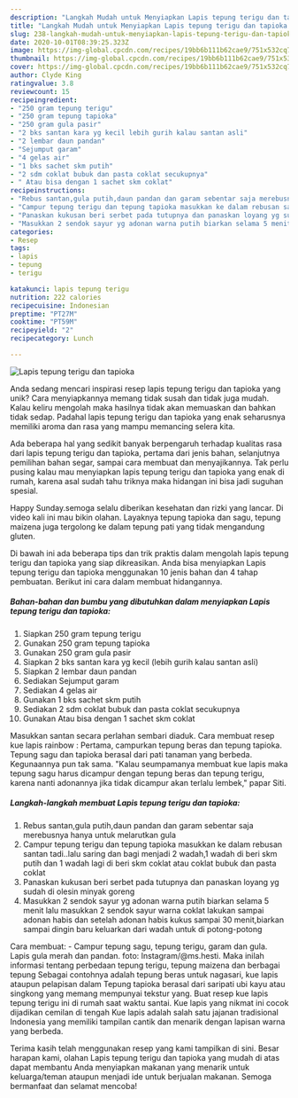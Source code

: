 ```yaml
---
description: "Langkah Mudah untuk Menyiapkan Lapis tepung terigu dan tapioka Anti Gagal"
title: "Langkah Mudah untuk Menyiapkan Lapis tepung terigu dan tapioka Anti Gagal"
slug: 238-langkah-mudah-untuk-menyiapkan-lapis-tepung-terigu-dan-tapioka-anti-gagal
date: 2020-10-01T08:39:25.323Z
image: https://img-global.cpcdn.com/recipes/19bb6b111b62cae9/751x532cq70/lapis-tepung-terigu-dan-tapioka-foto-resep-utama.jpg
thumbnail: https://img-global.cpcdn.com/recipes/19bb6b111b62cae9/751x532cq70/lapis-tepung-terigu-dan-tapioka-foto-resep-utama.jpg
cover: https://img-global.cpcdn.com/recipes/19bb6b111b62cae9/751x532cq70/lapis-tepung-terigu-dan-tapioka-foto-resep-utama.jpg
author: Clyde King
ratingvalue: 3.8
reviewcount: 15
recipeingredient:
- "250 gram tepung terigu"
- "250 gram tepung tapioka"
- "250 gram gula pasir"
- "2 bks santan kara yg kecil lebih gurih kalau santan asli"
- "2 lembar daun pandan"
- "Sejumput garam"
- "4 gelas air"
- "1 bks sachet skm putih"
- "2 sdm coklat bubuk dan pasta coklat secukupnya"
- " Atau bisa dengan 1 sachet skm coklat"
recipeinstructions:
- "Rebus santan,gula putih,daun pandan dan garam sebentar saja merebusnya hanya untuk melarutkan gula"
- "Campur tepung terigu dan tepung tapioka masukkan ke dalam rebusan santan tadi..lalu saring dan bagi menjadi 2 wadah,1 wadah di beri skm putih dan 1 wadah lagi di beri skm coklat atau coklat bubuk dan pasta coklat"
- "Panaskan kukusan beri serbet pada tutupnya dan panaskan loyang yg sudah di olesin minyak goreng"
- "Masukkan 2 sendok sayur yg adonan warna putih biarkan selama 5 menit lalu masukkan 2 sendok sayur warna coklat lakukan sampai adonan habis dan setelah adonan habis kukus sampai 30 menit,biarkan sampai dingin baru keluarkan dari wadah untuk di potong-potong"
categories:
- Resep
tags:
- lapis
- tepung
- terigu

katakunci: lapis tepung terigu 
nutrition: 222 calories
recipecuisine: Indonesian
preptime: "PT27M"
cooktime: "PT59M"
recipeyield: "2"
recipecategory: Lunch

---
```



![Lapis tepung terigu dan tapioka](https://img-global.cpcdn.com/recipes/19bb6b111b62cae9/751x532cq70/lapis-tepung-terigu-dan-tapioka-foto-resep-utama.jpg)

Anda sedang mencari inspirasi resep lapis tepung terigu dan tapioka yang unik? Cara menyiapkannya memang tidak susah dan tidak juga mudah. Kalau keliru mengolah maka hasilnya tidak akan memuaskan dan bahkan tidak sedap. Padahal lapis tepung terigu dan tapioka yang enak seharusnya memiliki aroma dan rasa yang mampu memancing selera kita.

Ada beberapa hal yang sedikit banyak berpengaruh terhadap kualitas rasa dari lapis tepung terigu dan tapioka, pertama dari jenis bahan, selanjutnya pemilihan bahan segar, sampai cara membuat dan menyajikannya. Tak perlu pusing kalau mau menyiapkan lapis tepung terigu dan tapioka yang enak di rumah, karena asal sudah tahu triknya maka hidangan ini bisa jadi suguhan spesial.

Happy Sunday.semoga selalu diberikan kesehatan dan rizki yang lancar. Di video kali ini mau bikin olahan. Layaknya tepung tapioka dan sagu, tepung maizena juga tergolong ke dalam tepung pati yang tidak mengandung gluten.


Di bawah ini ada beberapa tips dan trik praktis dalam mengolah lapis tepung terigu dan tapioka yang siap dikreasikan. Anda bisa menyiapkan Lapis tepung terigu dan tapioka menggunakan 10 jenis bahan dan 4 tahap pembuatan. Berikut ini cara dalam membuat hidangannya.

<!--inarticleads1-->

##### Bahan-bahan dan bumbu yang dibutuhkan dalam menyiapkan Lapis tepung terigu dan tapioka:

1. Siapkan 250 gram tepung terigu
1. Gunakan 250 gram tepung tapioka
1. Gunakan 250 gram gula pasir
1. Siapkan 2 bks santan kara yg kecil (lebih gurih kalau santan asli)
1. Siapkan 2 lembar daun pandan
1. Sediakan Sejumput garam
1. Sediakan 4 gelas air
1. Gunakan 1 bks sachet skm putih
1. Sediakan 2 sdm coklat bubuk dan pasta coklat secukupnya
1. Gunakan  Atau bisa dengan 1 sachet skm coklat


Masukkan santan secara perlahan sembari diaduk. Cara membuat resep kue lapis rainbow : Pertama, campurkan tepung beras dan tepung tapioka. Tepung sagu dan tapioka berasal dari pati tanaman yang berbeda. Kegunaannya pun tak sama. &#34;Kalau seumpamanya membuat kue lapis maka tepung sagu harus dicampur dengan tepung beras dan tepung terigu, karena nanti adonannya jika tidak dicampur akan terlalu lembek,&#34; papar Siti. 

<!--inarticleads2-->

##### Langkah-langkah membuat Lapis tepung terigu dan tapioka:

1. Rebus santan,gula putih,daun pandan dan garam sebentar saja merebusnya hanya untuk melarutkan gula
1. Campur tepung terigu dan tepung tapioka masukkan ke dalam rebusan santan tadi..lalu saring dan bagi menjadi 2 wadah,1 wadah di beri skm putih dan 1 wadah lagi di beri skm coklat atau coklat bubuk dan pasta coklat
1. Panaskan kukusan beri serbet pada tutupnya dan panaskan loyang yg sudah di olesin minyak goreng
1. Masukkan 2 sendok sayur yg adonan warna putih biarkan selama 5 menit lalu masukkan 2 sendok sayur warna coklat lakukan sampai adonan habis dan setelah adonan habis kukus sampai 30 menit,biarkan sampai dingin baru keluarkan dari wadah untuk di potong-potong


Cara membuat: - Campur tepung sagu, tepung terigu, garam dan gula. Lapis gula merah dan pandan. foto: Instagram/@ms.hesti. Maka inilah informasi tentang perbedaan tepung terigu, tepung maizena dan berbagai tepung Sebagai contohnya adalah tepung beras untuk nagasari, kue lapis ataupun pelapisan dalam Tepung tapioka berasal dari saripati ubi kayu atau singkong yang memang mempunyai tekstur yang. Buat resep kue lapis tepung terigu ini di rumah saat waktu santai. Kue lapis yang nikmat ini cocok dijadikan cemilan di tengah Kue lapis adalah salah satu jajanan tradisional Indonesia yang memiliki tampilan cantik dan menarik dengan lapisan warna yang berbeda. 

Terima kasih telah menggunakan resep yang kami tampilkan di sini. Besar harapan kami, olahan Lapis tepung terigu dan tapioka yang mudah di atas dapat membantu Anda menyiapkan makanan yang menarik untuk keluarga/teman ataupun menjadi ide untuk berjualan makanan. Semoga bermanfaat dan selamat mencoba!
